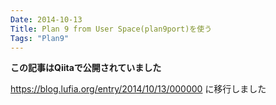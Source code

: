 ```yaml
---
Date: 2014-10-13
Title: Plan 9 from User Space(plan9port)を使う
Tags: "Plan9"
---
```


**この記事はQiitaで公開されていました**

https://blog.lufia.org/entry/2014/10/13/000000 に移行しました

